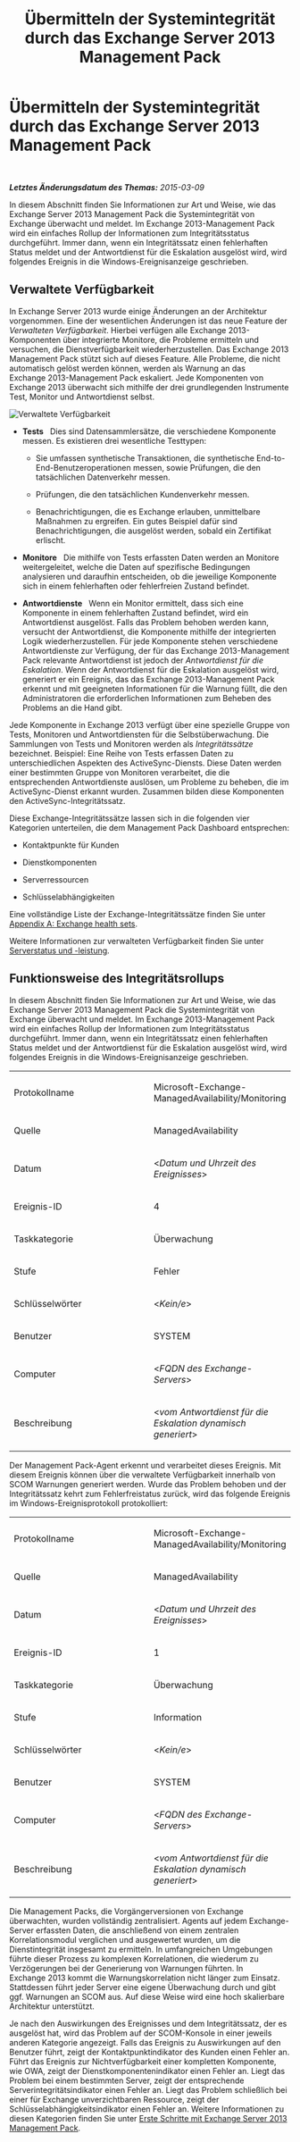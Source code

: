 ﻿---
title: Übermitteln der Systemintegrität durch das Exchange Server 2013 Management Pack
TOCTitle: Systemzustandsberichte in Exchange Server 2013 Management Pack
ms:assetid: 6ca8847f-93fe-458d-bd43-7afad7fdd2f4
ms:mtpsurl: https://technet.microsoft.com/de-de/library/Dn195910(v=EXCHG.150)
ms:contentKeyID: 53181886
ms.date: 04/03/2015
mtps_version: v=EXCHG.150
ms.translationtype: HT
---

# Übermitteln der Systemintegrität durch das Exchange Server 2013 Management Pack

 

_**Letztes Änderungsdatum des Themas:**  2015-03-09_

In diesem Abschnitt finden Sie Informationen zur Art und Weise, wie das Exchange Server 2013 Management Pack die Systemintegrität von Exchange überwacht und meldet. Im Exchange 2013-Management Pack wird ein einfaches Rollup der Informationen zum Integritätsstatus durchgeführt. Immer dann, wenn ein Integritätssatz einen fehlerhaften Status meldet und der Antwortdienst für die Eskalation ausgelöst wird, wird folgendes Ereignis in die Windows-Ereignisanzeige geschrieben.

## Verwaltete Verfügbarkeit

In Exchange Server 2013 wurde einige Änderungen an der Architektur vorgenommen. Eine der wesentlichen Änderungen ist das neue Feature der *Verwalteten Verfügbarkeit*. Hierbei verfügen alle Exchange 2013-Komponenten über integrierte Monitore, die Probleme ermitteln und versuchen, die Dienstverfügbarkeit wiederherzustellen. Das Exchange 2013 Management Pack stützt sich auf dieses Feature. Alle Probleme, die nicht automatisch gelöst werden können, werden als Warnung an das Exchange 2013-Management Pack eskaliert. Jede Komponenten von Exchange 2013 überwacht sich mithilfe der drei grundlegenden Instrumente Test, Monitor und Antwortdienst selbst.

![Verwaltete Verfügbarkeit](images/Dn195910.dd5febae-d05e-4089-a3f5-1691b2d9a3d7(EXCHG.150).png "Verwaltete Verfügbarkeit")

  - **Tests**   Dies sind Datensammlersätze, die verschiedene Komponente messen. Es existieren drei wesentliche Testtypen:
    
      - Sie umfassen synthetische Transaktionen, die synthetische End-to-End-Benutzeroperationen messen, sowie Prüfungen, die den tatsächlichen Datenverkehr messen.
    
      - Prüfungen, die den tatsächlichen Kundenverkehr messen.
    
      - Benachrichtigungen, die es Exchange erlauben, unmittelbare Maßnahmen zu ergreifen. Ein gutes Beispiel dafür sind Benachrichtigungen, die ausgelöst werden, sobald ein Zertifikat erlischt.

  - **Monitore**   Die mithilfe von Tests erfassten Daten werden an Monitore weitergeleitet, welche die Daten auf spezifische Bedingungen analysieren und daraufhin entscheiden, ob die jeweilige Komponente sich in einem fehlerhaften oder fehlerfreien Zustand befindet.

  - **Antwortdienste**   Wenn ein Monitor ermittelt, dass sich eine Komponente in einem fehlerhaften Zustand befindet, wird ein Antwortdienst ausgelöst. Falls das Problem behoben werden kann, versucht der Antwortdienst, die Komponente mithilfe der integrierten Logik wiederherzustellen. Für jede Komponente stehen verschiedene Antwortdienste zur Verfügung, der für das Exchange 2013-Management Pack relevante Antwortdienst ist jedoch der *Antwortdienst für die Eskalation*. Wenn der Antwortdienst für die Eskalation ausgelöst wird, generiert er ein Ereignis, das das Exchange 2013-Management Pack erkennt und mit geeigneten Informationen für die Warnung füllt, die den Administratoren die erforderlichen Informationen zum Beheben des Problems an die Hand gibt.

Jede Komponente in Exchange 2013 verfügt über eine spezielle Gruppe von Tests, Monitoren und Antwortdiensten für die Selbstüberwachung. Die Sammlungen von Tests und Monitoren werden als *Integritätssätze* bezeichnet. Beispiel: Eine Reihe von Tests erfassen Daten zu unterschiedlichen Aspekten des ActiveSync-Diensts. Diese Daten werden einer bestimmten Gruppe von Monitoren verarbeitet, die die entsprechenden Antwortdienste auslösen, um Probleme zu beheben, die im ActiveSync-Dienst erkannt wurden. Zusammen bilden diese Komponenten den ActiveSync-Integritätssatz.

Diese Exchange-Integritätssätze lassen sich in die folgenden vier Kategorien unterteilen, die dem Management Pack Dashboard entsprechen:

  - Kontaktpunkte für Kunden

  - Dienstkomponenten

  - Serverressourcen

  - Schlüsselabhängigkeiten

Eine vollständige Liste der Exchange-Integritätssätze finden Sie unter [Appendix A: Exchange health sets](appendix-a-exchange-health-sets.md).

Weitere Informationen zur verwalteten Verfügbarkeit finden Sie unter [Serverstatus und -leistung](https://technet.microsoft.com/de-de/library/jj150551\(v=exchg.150\)).

## Funktionsweise des Integritätsrollups

In diesem Abschnitt finden Sie Informationen zur Art und Weise, wie das Exchange Server 2013 Management Pack die Systemintegrität von Exchange überwacht und meldet. Im Exchange 2013-Management Pack wird ein einfaches Rollup der Informationen zum Integritätsstatus durchgeführt. Immer dann, wenn ein Integritätssatz einen fehlerhaften Status meldet und der Antwortdienst für die Eskalation ausgelöst wird, wird folgendes Ereignis in die Windows-Ereignisanzeige geschrieben.


<table>
<colgroup>
<col style="width: 50%" />
<col style="width: 50%" />
</colgroup>
<tbody>
<tr class="odd">
<td><p>Protokollname</p></td>
<td><p>Microsoft-Exchange-ManagedAvailability/Monitoring</p></td>
</tr>
<tr class="even">
<td><p>Quelle</p></td>
<td><p>ManagedAvailability</p></td>
</tr>
<tr class="odd">
<td><p>Datum</p></td>
<td><p>&lt;<em>Datum und Uhrzeit des Ereignisses</em>&gt;</p></td>
</tr>
<tr class="even">
<td><p>Ereignis-ID</p></td>
<td><p>4</p></td>
</tr>
<tr class="odd">
<td><p>Taskkategorie</p></td>
<td><p>Überwachung</p></td>
</tr>
<tr class="even">
<td><p>Stufe</p></td>
<td><p>Fehler</p></td>
</tr>
<tr class="odd">
<td><p>Schlüsselwörter</p></td>
<td><p>&lt;<em>Kein/e</em>&gt;</p></td>
</tr>
<tr class="even">
<td><p>Benutzer</p></td>
<td><p>SYSTEM</p></td>
</tr>
<tr class="odd">
<td><p>Computer</p></td>
<td><p>&lt;<em>FQDN des Exchange-Servers</em>&gt;</p></td>
</tr>
<tr class="even">
<td><p>Beschreibung</p></td>
<td><p>&lt;<em>vom Antwortdienst für die Eskalation dynamisch generiert</em>&gt;</p></td>
</tr>
</tbody>
</table>


Der Management Pack-Agent erkennt und verarbeitet dieses Ereignis. Mit diesem Ereignis können über die verwaltete Verfügbarkeit innerhalb von SCOM Warnungen generiert werden. Wurde das Problem behoben und der Integritätssatz kehrt zum Fehlerfreistatus zurück, wird das folgende Ereignis im Windows-Ereignisprotokoll protokolliert:


<table>
<colgroup>
<col style="width: 50%" />
<col style="width: 50%" />
</colgroup>
<tbody>
<tr class="odd">
<td><p>Protokollname</p></td>
<td><p>Microsoft-Exchange-ManagedAvailability/Monitoring</p></td>
</tr>
<tr class="even">
<td><p>Quelle</p></td>
<td><p>ManagedAvailability</p></td>
</tr>
<tr class="odd">
<td><p>Datum</p></td>
<td><p>&lt;<em>Datum und Uhrzeit des Ereignisses</em>&gt;</p></td>
</tr>
<tr class="even">
<td><p>Ereignis-ID</p></td>
<td><p>1</p></td>
</tr>
<tr class="odd">
<td><p>Taskkategorie</p></td>
<td><p>Überwachung</p></td>
</tr>
<tr class="even">
<td><p>Stufe</p></td>
<td><p>Information</p></td>
</tr>
<tr class="odd">
<td><p>Schlüsselwörter</p></td>
<td><p>&lt;<em>Kein/e</em>&gt;</p></td>
</tr>
<tr class="even">
<td><p>Benutzer</p></td>
<td><p>SYSTEM</p></td>
</tr>
<tr class="odd">
<td><p>Computer</p></td>
<td><p>&lt;<em>FQDN des Exchange-Servers</em>&gt;</p></td>
</tr>
<tr class="even">
<td><p>Beschreibung</p></td>
<td><p>&lt;<em>vom Antwortdienst für die Eskalation dynamisch generiert</em>&gt;</p></td>
</tr>
</tbody>
</table>


Die Management Packs, die Vorgängerversionen von Exchange überwachten, wurden vollständig zentralisiert. Agents auf jedem Exchange-Server erfassten Daten, die anschließend von einem zentralen Korrelationsmodul verglichen und ausgewertet wurden, um die Dienstintegrität insgesamt zu ermitteln. In umfangreichen Umgebungen führte dieser Prozess zu komplexen Korrelationen, die wiederum zu Verzögerungen bei der Generierung von Warnungen führten. In Exchange 2013 kommt die Warnungskorrelation nicht länger zum Einsatz. Stattdessen führt jeder Server eine eigene Überwachung durch und gibt ggf. Warnungen an SCOM aus. Auf diese Weise wird eine hoch skalierbare Architektur unterstützt.

Je nach den Auswirkungen des Ereignisses und dem Integritätssatz, der es ausgelöst hat, wird das Problem auf der SCOM-Konsole in einer jeweils anderen Kategorie angezeigt. Falls das Ereignis zu Auswirkungen auf den Benutzer führt, zeigt der Kontaktpunktindikator des Kunden einen Fehler an. Führt das Ereignis zur Nichtverfügbarkeit einer kompletten Komponente, wie OWA, zeigt der Dienstkomponentenindikator einen Fehler an. Liegt das Problem bei einem bestimmten Server, zeigt der entsprechende Serverintegritätsindikator einen Fehler an. Liegt das Problem schließlich bei einer für Exchange unverzichtbaren Ressource, zeigt der Schlüsselabhängigkeitsindikator einen Fehler an. Weitere Informationen zu diesen Kategorien finden Sie unter [Erste Schritte mit Exchange Server 2013 Management Pack](getting-started-with-exchange-server-2013-management-pack.md).

